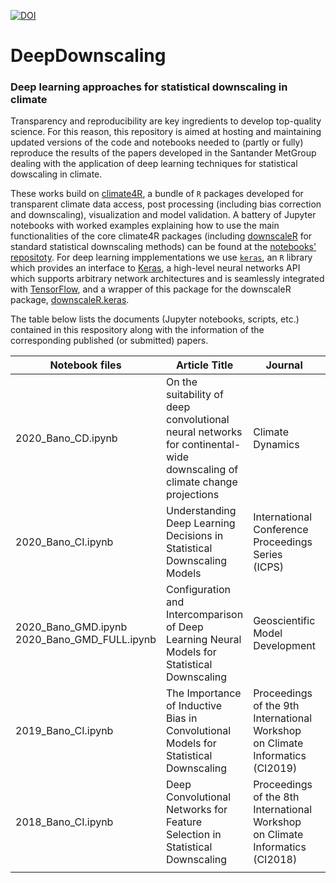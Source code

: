[![DOI](https://zenodo.org/badge/DOI/10.5281/zenodo.3731351.svg)](https://doi.org/10.5281/zenodo.3731351)

# DeepDownscaling
### Deep learning approaches for statistical downscaling in climate

Transparency and reproducibility are key ingredients to develop top-quality science. For this reason, this repository is aimed at hosting and maintaining updated versions of the code and notebooks needed to (partly or fully) reproduce the results of the papers developed in the Santander MetGroup dealing with the application of deep learning techniques for statistical dowscaling in climate.

These works build on [climate4R](https://github.com/SantanderMetGroup/climate4R), a bundle of `R` packages developed for transparent climate data access, post processing (including bias correction and downscaling), visualization and model validation. A battery of Jupyter notebooks with worked examples explaining how to use the main functionalities of the core climate4R packages (including [downscaleR](https://github.com/SantanderMetGroup/downscaleR) for standard statistical downscaling methods) can be found at the [notebooks' repositoty](https://github.com/SantanderMetGroup/notebooks).
For deep learning impplementations we use [`keras`](https://cran.r-project.org/web/packages/keras/index.html), an `R` library which provides an interface to [Keras](https://keras.io), a high-level neural networks API which supports arbitrary network architectures and is seamlessly integrated with [TensorFlow](https://www.tensorflow.org), and a wrapper of this package for the downscaleR package, [downscaleR.keras](https://github.com/SantanderMetGroup/downscaleR.keras).

The table below lists the documents (Jupyter notebooks, scripts, etc.) contained in this respository along with the information of the corresponding published (or submitted) papers.
 
| Notebook files  | Article Title | Journal | Paper files 	
|---|---|---|---
| 2020_Bano_CD.ipynb | On the suitability of deep convolutional neural networks for continental-wide downscaling of climate change projections | Climate Dynamics | 	-
| 2020_Bano_CI.ipynb | Understanding Deep Learning Decisions in Statistical Downscaling Models | International Conference Proceedings Series (ICPS) | 	https://doi.org/10.1145/3429309.3429321
| 2020_Bano_GMD.ipynb 2020_Bano_GMD_FULL.ipynb | Configuration and Intercomparison of Deep Learning Neural Models for Statistical Downscaling | Geoscientific Model Development | 	https://doi.org/10.5194/gmd-2019-278
| 2019_Bano_CI.ipynb | The Importance of Inductive Bias in Convolutional Models for Statistical Downscaling | Proceedings of the 9th International Workshop on Climate Informatics (CI2019) | 2019_Bano_CI.pdf
| 2018_Bano_CI.ipynb | Deep Convolutional Networks for Feature Selection in Statistical Downscaling | Proceedings of the 8th International Workshop on Climate Informatics (CI2018) | 2018_Bano_CI.pdf
|  |  |  |
